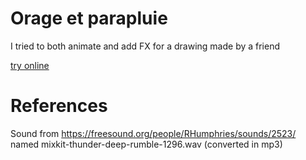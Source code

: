 # Orage et parapluie

I tried to both animate and add FX for a drawing made by a friend

[try online](https://guillaume-gomez.github.io/orage-et-parapluie/)

# References

Sound from https://freesound.org/people/RHumphries/sounds/2523/ named mixkit-thunder-deep-rumble-1296.wav (converted in mp3)
